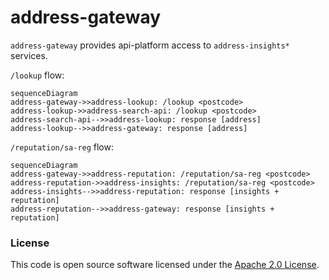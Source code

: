
# address-gateway

`address-gateway` provides api-platform access to `address-insights*` services.

`/lookup` flow:
```mermaid
sequenceDiagram
address-gateway->>address-lookup: /lookup <postcode>
address-lookup->>address-search-api: /lookup <postcode>
address-search-api-->>address-lookup: response [address]
address-lookup-->>address-gateway: response [address]
```

`/reputation/sa-reg` flow:
```mermaid
sequenceDiagram
address-gateway->>address-reputation: /reputation/sa-reg <postcode>
address-reputation->>address-insights: /reputation/sa-reg <postcode>
address-insights-->>address-reputation: response [insights + reputation]
address-reputation-->>address-gateway: response [insights + reputation]
```

### License

This code is open source software licensed under the [Apache 2.0 License]("http://www.apache.org/licenses/LICENSE-2.0.html").
